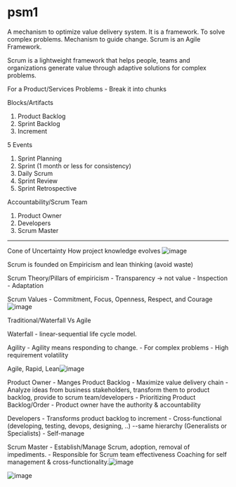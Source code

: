 # psm1

A mechanism to optimize value delivery system.
It is a framework.
To solve complex problems.
Mechanism to guide change.
Scrum is an Agile Framework.

Scrum is a lightweight framework that helps people, teams and organizations generate value through adaptive solutions for complex problems.



For a Product/Services
Problems - Break it into chunks

Blocks/Artifacts
1. Product Backlog
2. Sprint Backlog
3. Increment

5 Events
1. Sprint Planning
2. Sprint (1 month or less for consistency)
3. Daily Scrum
4. Sprint Review
5. Sprint Retrospective

Accountability/Scrum Team
1. Product Owner
2. Developers
3. Scrum Master


*******************

Cone of Uncertainty
How project knowledge evolves
![image](https://user-images.githubusercontent.com/29782958/211151193-cce5cedd-19c3-4661-9a56-be19d1f9bba8.png)



Scrum is founded on Empiricism and lean thinking (avoid waste)

Scrum Theory/Pillars of empiricism
	- Transparency -> not value
	- Inspection
	- Adaptation

Scrum Values
	- Commitment, Focus, Openness, Respect, and Courage
![image](https://user-images.githubusercontent.com/29782958/211151218-7c069aa4-1452-46ae-aa7b-326e07b57fd6.png)


Traditional/Waterfall Vs Agile

Waterfall
	- linear-sequential life cycle model.

Agility
	- Agility means responding to change.
	- For complex problems
	- High requirement volatility
	
Agile, Rapid, Lean![image](https://user-images.githubusercontent.com/29782958/211151229-eda0b7fc-f597-4c9f-966e-e6d356d4f896.png)


Product Owner
	- Manges Product Backlog
	- Maximize value delivery chain
	- Analyze ideas from business stakeholders, transform them to product backlog, provide to scrum team/developers
	- Prioritizing Product Backlog/Order
	- Product owner have the authority & accountability

Developers
	- Transforms product backlog to increment
	- Cross-functional (developing, testing, devops, designing, ..) --same hierarchy (Generalists or Specialists)
	- Self-manage

Scrum Master
	- Establish/Manage Scrum, adoption, removal of impediments.
	- Responsible for Scrum team effectiveness
Coaching for self management & cross-functionality.![image](https://user-images.githubusercontent.com/29782958/211151241-7ac233b8-eb71-4c23-a161-a3ef7c9dfc28.png)






![image](https://user-images.githubusercontent.com/29782958/211151245-8e0ee621-59c4-4eb8-8852-e008be911cdf.png)
